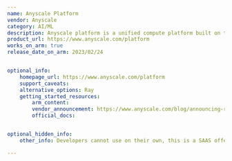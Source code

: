 ```yaml
---
name: Anyscale Platform
vendor: Anyscale
category: AI/ML
description: Anyscale platform is a unified compute platform built on the open source framework Ray. It is used to build, deploy and manage scalable AL models and python applications.
product_url: https://www.anyscale.com/platform
works_on_arm: true
release_date_on_arm: 2023/02/24


optional_info:
    homepage_url: https://www.anyscale.com/platform
    support_caveats:
    alternative_options: Ray
    getting_started_resources:
        arm_content:
        vendor_announcement: https://www.anyscale.com/blog/announcing-ray-2-3-performance-improvements-new-features-and-new-platforms#support-for-arm-and-python-3.11
        official_docs: 


optional_hidden_info:
    other_info: Developers cannot use on their own, this is a SAAS offering. Questionable if it should be included, but keeping for now.

---
```

